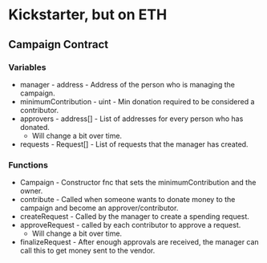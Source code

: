 # Kickstarter, but on ETH

## Campaign Contract

### Variables

* manager - address - Address of the person who is managing the campaign.
* minimumContribution - uint - Min donation required to be considered a contributor.
* approvers - address[] - List of addresses for every person who has donated.
  * Will change a bit over time.
* requests - Request[] - List of requests that the manager has created.

### Functions

* Campaign - Constructor fnc that sets the minimumContribution and the owner.
* contribute - Called when someone wants to donate money to the campaign and become an approver/contributor.
* createRequest - Called by the manager to create a spending request.
* approveRequest - called by each contributor to approve a request.
  * Will change a bit over time.
* finalizeRequest - After enough approvals are received, the manager can call this to get money sent to the vendor.
